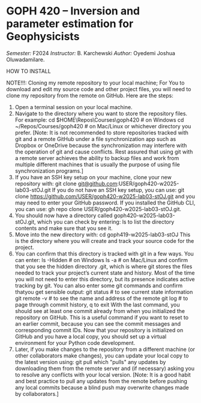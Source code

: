# GOPH 420 – Inversion and parameter estimation for Geophysicists

*Semester:* F2024
*Instructor:* B. Karchewski
*Author:* Oyedemi Joshua Oluwadamilare.

HOW TO INSTALL

NOTE!!!: Cloning my remote repository to your local machine;
For You to download and edit my source code and other project files, you will need to clone my repository from the remote on GitHub.
Here are the steps:

1. Open a terminal session on your local machine.
2. Navigate to the directory where you want to store the repository files.
For example:
cd $HOME\Repos\Courses\goph420 # on Windows
cd ~/Repos/Courses/goph420 # on Mac/Linux or whichever directory you prefer. [Note: It is not recommended to store repositories tracked with git and a remote GitHub under a file synchronization
app such as Dropbox or OneDrive because the synchronization may interfere with the operation of git and cause conflicts. Rest assured that using git with a remote server achieves the ability to backup files and work from multiple different machines that is usually the purpose of using file synchronization programs.]
3. If you have an SSH key setup on your machine, clone your new repository with:
git clone <git@github.com>:USER/goph420-w2025-lab03-stOJ.git
If you do not have an SSH key setup, you can use:
git clone <https://github.com/USER/goph420-w2025-lab03-stOJ.git>
and you may need to enter your GitHub password.
If you installed the GitHub CLI, you can use:
gh repo clone USER/goph420-w2025-lab03-stOJ.git.
4. You should now have a directory called goph420-w2025-lab03-stOJ.git,
which you can check by entering:
ls
to list the directory contents and make sure that you see it.
5. Move into the new directory with:
cd goph419-w2025-lab03-stOJ
This is the directory where you will create and track your source code for the project.
6. You can confirm that this directory is tracked with git in a few ways. You can enter:
ls -Hidden # on Windows
ls -a # on Mac/Linux
and confirm that you see the hidden directory .git, which is where git stores
the files needed to track your project’s current state and history. Most of the
time you will not need to enter this directory, but its presence indicates active
tracking by git. You can also enter some git commands and confirm thatyou get sensible output:
git status # to see current state information
git remote -v # to see the name and address of the remote
git log # to page through commit history, q to exit
With the last command, you should see at least one commit already from when
you initialized the repository on GitHub. This is a useful command if you want
to reset to an earlier commit, because you can see the commit messages and
corresponding commit IDs. Now that your repository is initialized on GitHub
and you have a local copy, you should set up a virtual environment for your
Python code development.
7. Later, if you make changes to the repository from a different machine (or other
collaborators make changes), you can update your local copy to the latest
version using:
git pull
which "pulls" any updates by downloading them from the remote server and (if
necessary) asking you to resolve any conflicts with your local version. [Note:
It is a good habit and best practice to pull any updates from the remote before
pushing any local commits because a blind push may overwrite changes made
by collaborators.]
